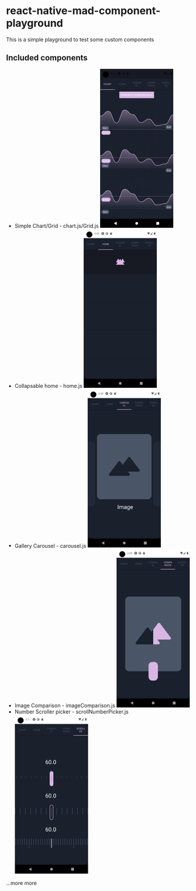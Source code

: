# react-native-mad-component-playground

This is a simple playground to test some custom components

## Included components

- Simple Chart/Grid - chart.js/Grid.js
  <img src="screenshot/Screenshot_1638475244.png" width="200" />
- Collapsable home - home.js
  <img src="screenshot/Screenshot_1638468588.png" width="200" />
- Gallery Carousel - carousel.js
  <img src="screenshot/Screenshot_1638468596.png" width="200" />
- Image Comparison - imageComparison.js
  <img src="screenshot/Screenshot_1638468600.png" width="200" />
- Number Scroller picker - scrollNumberPicker.js
  <img src="screenshot/Screenshot_1638468671.png" width="200" />

...more more
